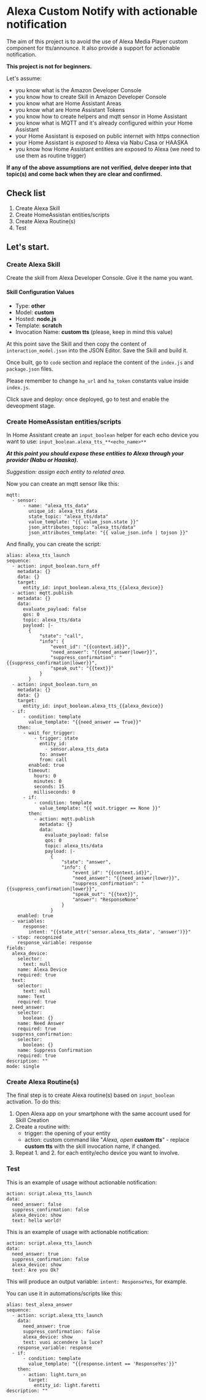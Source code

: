 # Alexa Custom Notify with actionable notification

The aim of this project is to avoid the use of Alexa Media Player custom component for tts/announce. It also provide a support for actionable notification.

**This project is not for beginners.**

Let's assume:
- you know what is the Amazon Developer Console
- you know how to create Skill in Amazon Developer Console
- you know what are Home Assistant Areas
- you know what are Home Assistant Tokens
- you know how to create helpers and mqtt sensor in Home Assistant
- you know what is MQTT and it's already configured within your Home Assistant
- your Home Assistant is exposed on public internet with https connection
- your Home Assistant is _exposed_ to Alexa via Nabu Casa or HAASKA
- you know how Home Assistant entities are exposed to Alexa (we need to use them as routine trigger)

**If any of the above assumptions are not verified, delve deeper into that topic(s) and come back when they are clear and confirmed.**

## Check list
1. Create Alexa Skill
2. Create HomeAssistan entities/scripts
3. Create Alexa Routine(s)
4. Test
 
## Let's start.

### Create Alexa Skill
Create the skill from Alexa Developer Console. Give it the name you want.

#### Skill Configuration Values

- Type: **other**
- Model: **custom**
- Hosted: **node.js**
- Template: **scratch**
- Invocation Name: **custom tts** (please, keep in mind this value)

At this point save the Skill and then copy the content of ```interaction_model.json``` into the JSON Editor.
Save the Skill and build it.

Once built, go to ```code``` section and replace the content of the ```index.js``` and ```package.json``` files.

Please remember to change ```ha_url``` and ```ha_token``` constants value inside ```index.js```.


Click save and deploy: once deployed, go to test and enable the deveopment stage.


### Create HomeAssistan entities/scripts
In Home Assistant create an ```input_boolean``` helper for each echo device you want to use: ```input_boolean.alexa_tts_**<echo_name>**```

***At this point you should expose these entities to Alexa through your provider (Nabu or Haaska).***

_Suggestion: assign each entity to related area._


Now you can create an mqtt sensor like this:
```
mqtt:
  - sensor:
      - name: "alexa_tts_data"
        unique_id: alexa_tts_data
        state_topic: "alexa_tts/data"
        value_template: "{{ value_json.state }}"
        json_attributes_topic: "alexa_tts/data"
        json_attributes_template: "{{ value_json.info | tojson }}"
```



And finally, you can create the script:


```
alias: alexa_tts_launch
sequence:
  - action: input_boolean.turn_off
    metadata: {}
    data: {}
    target:
      entity_id: input_boolean.alexa_tts_{{alexa_device}}
  - action: mqtt.publish
    metadata: {}
    data:
      evaluate_payload: false
      qos: 0
      topic: alexa_tts/data
      payload: |-
        {
            "state": "call",
            "info": {
                "event_id": "{{context.id}}",
                "need_answer": "{{need_answer|lower}}",
                "suppress_confirmation": "{{suppress_confirmation|lower}}",
                "speak_out": "{{text}}"
            }
        }
  - action: input_boolean.turn_on
    metadata: {}
    data: {}
    target:
      entity_id: input_boolean.alexa_tts_{{alexa_device}}
  - if:
      - condition: template
        value_template: "{{need_answer == True}}"
    then:
      - wait_for_trigger:
          - trigger: state
            entity_id:
              - sensor.alexa_tts_data
            to: answer
            from: call
        enabled: true
        timeout:
          hours: 0
          minutes: 0
          seconds: 15
          milliseconds: 0
      - if:
          - condition: template
            value_template: "{{ wait.trigger == None }}"
        then:
          - action: mqtt.publish
            metadata: {}
            data:
              evaluate_payload: false
              qos: 0
              topic: alexa_tts/data
              payload: |-
                {
                    "state": "answer",
                    "info": {
                        "event_id": "{{context.id}}",
                        "need_answer": "{{need_answer|lower}}",
                        "suppress_confirmation": "{{suppress_confirmation|lower}}",
                        "speak_out": "{{text}}",
                        "answer": "ResponseNone"
                    }
                }
    enabled: true
  - variables:
      response:
        intent: "{{state_attr('sensor.alexa_tts_data', 'answer')}}"
  - stop: recognized
    response_variable: response
fields:
  alexa_device:
    selector:
      text: null
    name: Alexa Device
    required: true
  text:
    selector:
      text: null
    name: Text
    required: true
  need_answer:
    selector:
      boolean: {}
    name: Need Answer
    required: true
  suppress_confirmation:
    selector:
      boolean: {}
    name: Suppress Confirmation
    required: true
description: ""
mode: single
```

### Create Alexa Routine(s)
The final step is to create Alexa routine(s) based on ```input_boolean``` activation.
To do this:
1. Open Alexa app on your smartphone with the same account used for Skill Creation
2. Create a routine with:
   - trigger: the opening of your entity
   - action: custom command like "_Alexa, open **custom tts**_" - replace **custom tts** with the skill invocation name, if changed.
3. Repeat 1. and 2. for each entity/echo device you want to involve.

### Test
This is an example of usage without actionable notification:
```
action: script.alexa_tts_launch
data:
  need_answer: false
  suppress_confirmation: false
  alexa_device: show
  text: hello world!
```

This is an example of usage with actionable notification:
```
action: script.alexa_tts_launch
data:
  need_answer: true
  suppress_confirmation: false
  alexa_device: show
  text: Are you Ok?
```

This will produce an output variable: ```intent: ResponseYes```, for example.

You can use it in automations/scripts like this:
```
alias: test_alexa_answer
sequence:
  - action: script.alexa_tts_launch
    data:
      need_answer: true
      suppress_confirmation: false
      alexa_device: show
      text: vuoi accendere la luce?
    response_variable: response
  - if:
      - condition: template
        value_template: "{{response.intent == 'ResponseYes'}}"
    then:
      - action: light.turn_on
        target:
          entity_id: light.faretti
description: ""
```
